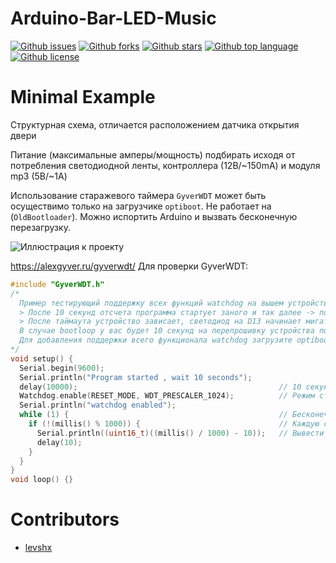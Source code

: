 # Arduino-Bar-LED-Music

<!-- # Badges -->

[![Github issues](https://img.shields.io/github/issues/levshx/Arduino-Bar-LED-Music)](https://github.com/levshx/Arduino-Bar-LED-Music/issues)
[![Github forks](https://img.shields.io/github/forks/levshx/Arduino-Bar-LED-Music)](https://github.com/levshx/Arduino-Bar-LED-Music/network/members)
[![Github stars](https://img.shields.io/github/stars/levshx/Arduino-Bar-LED-Music)](https://github.com/levshx/Arduino-Bar-LED-Music/stargazers)
[![Github top language](https://img.shields.io/github/languages/top/levshx/Arduino-Bar-LED-Music)](https://github.com/levshx/Arduino-Bar-LED-Music/)
[![Github license](https://img.shields.io/github/license/levshx/Arduino-Bar-LED-Music)](https://github.com/levshx/Arduino-Bar-LED-Music/)

# Minimal Example

Структурная схема, отличается расположением датчика открытия двери

Питание (максимальные амперы/мощность) подбирать исходя от потребления светодиодной ленты, контроллера (12В/~150mA) и модуля mp3 (5В/~1А)

Использование старажевого таймера `GyverWDT` может быть осуществимо только на загрузчике `optiboot`.
Не работает на (`OldBootloader`). Можно испортить Arduino и вызвать бесконечную перезагрузку.

![Иллюстрация к проекту](https://sun9-80.userapi.com/impg/3vggisbSHnAF85Tl3Br_mDVv7E08xsAy3yab6g/K_JSEgGCaLw.jpg?size=1280x640&quality=96&sign=e3ab287664105f5c29f94ae00e45b31a&type=album)

https://alexgyver.ru/gyverwdt/
Для проверки GyverWDT:
``` c
#include "GyverWDT.h"
/*
  Пример тестирующий поддержку всех функций watchdog на вышем устройстве
  > После 10 секунд отсчета программа стартует заного и так далее -> поддерживаются все функции
  > После таймаута устройство зависает, светодиод на D13 начинает мигать -> (bootloop) не поддерживает перезагрузку
  В случае bootloop у вас будет 10 секунд на перепрошивку устройства после подачи питания
  Для добавления поддержки всего функционала watchdog загрузите optiboot или откажитесь от загрузчика
*/
void setup() {
  Serial.begin(9600);
  Serial.println("Program started , wait 10 seconds");
  delay(10000);                                             // 10 секунд на перепрошивку в случае bootloop
  Watchdog.enable(RESET_MODE, WDT_PRESCALER_1024);          // Режим сторжевого сброса , таймаут ~8с
  Serial.println("watchdog enabled");
  while (1) {                                               // Бесконечный цикл , эмуляция "зависания"
    if (!(millis() % 1000)) {                               // Каждую секунду
      Serial.println((uint16_t)((millis() / 1000) - 10));   // Вывести время после включения watchdog в секундах
      delay(10);
    }
  }
}
void loop() {}
```

# Contributors

- [levshx](https://github.com/levshx)

<!-- CREATED_BY_LEADYOU_README_GENERATOR -->